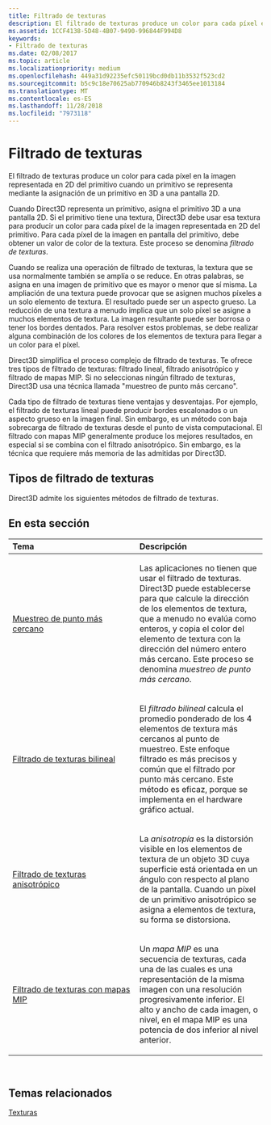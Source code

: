 ```yaml
---
title: Filtrado de texturas
description: El filtrado de texturas produce un color para cada píxel en la imagen representada en 2D del primitivo cuando un primitivo se representa mediante la asignación de un primitivo en 3D a una pantalla 2D.
ms.assetid: 1CCF4138-5D48-4B07-9490-996844F994D8
keywords:
- Filtrado de texturas
ms.date: 02/08/2017
ms.topic: article
ms.localizationpriority: medium
ms.openlocfilehash: 449a31d92235efc50119bcd0db11b3532f523cd2
ms.sourcegitcommit: b5c9c18e70625ab770946b8243f3465ee1013184
ms.translationtype: MT
ms.contentlocale: es-ES
ms.lasthandoff: 11/28/2018
ms.locfileid: "7973118"
---
```

# <a name="texture-filtering"></a>Filtrado de texturas


El filtrado de texturas produce un color para cada píxel en la imagen representada en 2D del primitivo cuando un primitivo se representa mediante la asignación de un primitivo en 3D a una pantalla 2D.

Cuando Direct3D representa un primitivo, asigna el primitivo 3D a una pantalla 2D. Si el primitivo tiene una textura, Direct3D debe usar esa textura para producir un color para cada píxel de la imagen representada en 2D del primitivo. Para cada píxel de la imagen en pantalla del primitivo, debe obtener un valor de color de la textura. Este proceso se denomina *filtrado de texturas*.

Cuando se realiza una operación de filtrado de texturas, la textura que se usa normalmente también se amplía o se reduce. En otras palabras, se asigna en una imagen de primitivo que es mayor o menor que sí misma. La ampliación de una textura puede provocar que se asignen muchos píxeles a un solo elemento de textura. El resultado puede ser un aspecto grueso. La reducción de una textura a menudo implica que un solo píxel se asigne a muchos elementos de textura. La imagen resultante puede ser borrosa o tener los bordes dentados. Para resolver estos problemas, se debe realizar alguna combinación de los colores de los elementos de textura para llegar a un color para el píxel.

Direct3D simplifica el proceso complejo de filtrado de texturas. Te ofrece tres tipos de filtrado de texturas: filtrado lineal, filtrado anisotrópico y filtrado de mapas MIP. Si no seleccionas ningún filtrado de texturas, Direct3D usa una técnica llamada "muestreo de punto más cercano".

Cada tipo de filtrado de texturas tiene ventajas y desventajas. Por ejemplo, el filtrado de texturas lineal puede producir bordes escalonados o un aspecto grueso en la imagen final. Sin embargo, es un método con baja sobrecarga de filtrado de texturas desde el punto de vista computacional. El filtrado con mapas MIP generalmente produce los mejores resultados, en especial si se combina con el filtrado anisotrópico. Sin embargo, es la técnica que requiere más memoria de las admitidas por Direct3D.

## <a name="span-idtypes-of-texture-filteringspanspan-idtypes-of-texture-filteringspanspan-idtypes-of-texture-filteringspantypes-of-texture-filtering"></a><span id="Types-of-texture-filtering"></span><span id="types-of-texture-filtering"></span><span id="TYPES-OF-TEXTURE-FILTERING"></span>Tipos de filtrado de texturas


Direct3D admite los siguientes métodos de filtrado de texturas.

## <a name="span-idin-this-sectionspanin-this-section"></a><span id="in-this-section"></span>En esta sección


<table>
<colgroup>
<col width="50%" />
<col width="50%" />
</colgroup>
<thead>
<tr class="header">
<th align="left">Tema</th>
<th align="left">Descripción</th>
</tr>
</thead>
<tbody>
<tr class="odd">
<td align="left"><p><a href="nearest-point-sampling.md">Muestreo de punto más cercano</a></p></td>
<td align="left"><p>Las aplicaciones no tienen que usar el filtrado de texturas. Direct3D puede establecerse para que calcule la dirección de los elementos de textura, que a menudo no evalúa como enteros, y copia el color del elemento de textura con la dirección del número entero más cercano. Este proceso se denomina <em>muestreo de punto más cercano</em>.</p></td>
</tr>
<tr class="even">
<td align="left"><p><a href="bilinear-texture-filtering.md">Filtrado de texturas bilineal</a></p></td>
<td align="left"><p>El <em>filtrado bilineal</em> calcula el promedio ponderado de los 4 elementos de textura más cercanos al punto de muestreo. Este enfoque filtrado es más precisos y común que el filtrado por punto más cercano. Este método es eficaz, porque se implementa en el hardware gráfico actual.</p></td>
</tr>
<tr class="odd">
<td align="left"><p><a href="anisotropic-texture-filtering.md">Filtrado de texturas anisotrópico</a></p></td>
<td align="left"><p>La <em>anisotropía</em> es la distorsión visible en los elementos de textura de un objeto 3D cuya superficie está orientada en un ángulo con respecto al plano de la pantalla. Cuando un píxel de un primitivo anisotrópico se asigna a elementos de textura, su forma se distorsiona.</p></td>
</tr>
<tr class="even">
<td align="left"><p><a href="texture-filtering-with-mipmaps.md">Filtrado de texturas con mapas MIP</a></p></td>
<td align="left"><p>Un <em>mapa MIP</em> es una secuencia de texturas, cada una de las cuales es una representación de la misma imagen con una resolución progresivamente inferior. El alto y ancho de cada imagen, o nivel, en el mapa MIP es una potencia de dos inferior al nivel anterior.</p></td>
</tr>
</tbody>
</table>

 

## <a name="span-idrelated-topicsspanrelated-topics"></a><span id="related-topics"></span>Temas relacionados


[Texturas](textures.md)

 

 




